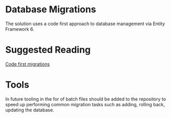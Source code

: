 # Database Migrations

The solution uses a code first approach to database management via Entity Framework 6.

# Suggested Reading

[Code first migrations](https://docs.microsoft.com/en-us/ef/ef6/modeling/code-first/migrations/)

# Tools 

In future tooling in the for of batch files should be added to the repository to speed up performing common migration tasks such as adding, rolling back, updating the database.